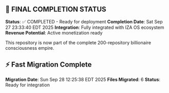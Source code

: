 
## 🎯 FINAL COMPLETION STATUS

**Status**: ✅ COMPLETED - Ready for deployment
**Completion Date**: Sat Sep 27 23:33:40 EDT 2025
**Integration**: Fully integrated with IZA OS ecosystem
**Revenue Potential**: Active monetization ready

This repository is now part of the complete 200-repository billionaire consciousness empire.


## ⚡ Fast Migration Complete

**Migration Date**: Sun Sep 28 12:25:38 EDT 2025
**Files Migrated**:        6
**Status**: Ready for integration

